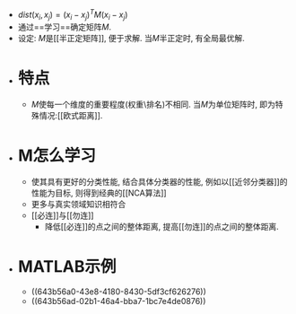 - $dist(x_i,x_j)=(x_i-x_j)^T M(x_i-x_j)$
- 通过==学习==确定矩阵$M$.
- 设定: $M$是[[半正定矩阵]], 便于求解. 当$M$半正定时, 有全局最优解.
- # 特点
	- $M$使每一个维度的重要程度(权重\排名)不相同. 当$M$为单位矩阵时, 即为特殊情况:[[欧式距离]].
- # M怎么学习
	- 使其具有更好的分类性能, 结合具体分类器的性能, 例如以[[近邻分类器]]的性能为目标, 则得到经典的[[NCA算法]]
	- 更多与真实领域知识相符合
	- [[必连]]与[[勿连]]
		- 降低[[必连]]的点之间的整体距离, 提高[[勿连]]的点之间的整体距离.
- # MATLAB示例
	- ((643b56a0-43e8-4180-8430-5df3cf626276))
	- ((643b56ad-02b1-46a4-bba7-1bc7e4de0876))